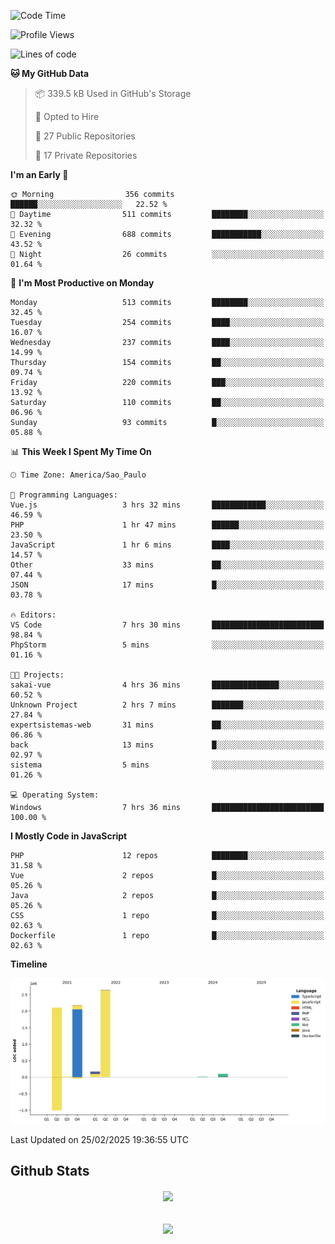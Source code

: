  
<!--START_SECTION:waka-->
![Code Time](http://img.shields.io/badge/Code%20Time-1%2C810%20hrs%2037%20mins-blue)

![Profile Views](http://img.shields.io/badge/Profile%20Views-0-blue)

![Lines of code](https://img.shields.io/badge/From%20Hello%20World%20I%27ve%20Written-7.2%20million%20lines%20of%20code-blue)

**🐱 My GitHub Data** 

> 📦 339.5 kB Used in GitHub's Storage 
 > 
> 💼 Opted to Hire
 > 
> 📜 27 Public Repositories 
 > 
> 🔑 17 Private Repositories 
 > 
**I'm an Early 🐤** 

```text
🌞 Morning                356 commits         ██████░░░░░░░░░░░░░░░░░░░   22.52 % 
🌆 Daytime                511 commits         ████████░░░░░░░░░░░░░░░░░   32.32 % 
🌃 Evening                688 commits         ███████████░░░░░░░░░░░░░░   43.52 % 
🌙 Night                  26 commits          ░░░░░░░░░░░░░░░░░░░░░░░░░   01.64 % 
```
📅 **I'm Most Productive on Monday** 

```text
Monday                   513 commits         ████████░░░░░░░░░░░░░░░░░   32.45 % 
Tuesday                  254 commits         ████░░░░░░░░░░░░░░░░░░░░░   16.07 % 
Wednesday                237 commits         ████░░░░░░░░░░░░░░░░░░░░░   14.99 % 
Thursday                 154 commits         ██░░░░░░░░░░░░░░░░░░░░░░░   09.74 % 
Friday                   220 commits         ███░░░░░░░░░░░░░░░░░░░░░░   13.92 % 
Saturday                 110 commits         ██░░░░░░░░░░░░░░░░░░░░░░░   06.96 % 
Sunday                   93 commits          █░░░░░░░░░░░░░░░░░░░░░░░░   05.88 % 
```


📊 **This Week I Spent My Time On** 

```text
🕑︎ Time Zone: America/Sao_Paulo

💬 Programming Languages: 
Vue.js                   3 hrs 32 mins       ████████████░░░░░░░░░░░░░   46.59 % 
PHP                      1 hr 47 mins        ██████░░░░░░░░░░░░░░░░░░░   23.50 % 
JavaScript               1 hr 6 mins         ████░░░░░░░░░░░░░░░░░░░░░   14.57 % 
Other                    33 mins             ██░░░░░░░░░░░░░░░░░░░░░░░   07.44 % 
JSON                     17 mins             █░░░░░░░░░░░░░░░░░░░░░░░░   03.78 % 

🔥 Editors: 
VS Code                  7 hrs 30 mins       █████████████████████████   98.84 % 
PhpStorm                 5 mins              ░░░░░░░░░░░░░░░░░░░░░░░░░   01.16 % 

🐱‍💻 Projects: 
sakai-vue                4 hrs 36 mins       ███████████████░░░░░░░░░░   60.52 % 
Unknown Project          2 hrs 7 mins        ███████░░░░░░░░░░░░░░░░░░   27.84 % 
expertsistemas-web       31 mins             ██░░░░░░░░░░░░░░░░░░░░░░░   06.86 % 
back                     13 mins             █░░░░░░░░░░░░░░░░░░░░░░░░   02.97 % 
sistema                  5 mins              ░░░░░░░░░░░░░░░░░░░░░░░░░   01.26 % 

💻 Operating System: 
Windows                  7 hrs 36 mins       █████████████████████████   100.00 % 
```

**I Mostly Code in JavaScript** 

```text
PHP                      12 repos            ████████░░░░░░░░░░░░░░░░░   31.58 % 
Vue                      2 repos             █░░░░░░░░░░░░░░░░░░░░░░░░   05.26 % 
Java                     2 repos             █░░░░░░░░░░░░░░░░░░░░░░░░   05.26 % 
CSS                      1 repo              █░░░░░░░░░░░░░░░░░░░░░░░░   02.63 % 
Dockerfile               1 repo              █░░░░░░░░░░░░░░░░░░░░░░░░   02.63 % 
```



**Timeline**

![Lines of Code chart](https://raw.githubusercontent.com/MaueDev/MaueDev/main/assets/bar_graph.png)


 Last Updated on 25/02/2025 19:36:55 UTC
<!--END_SECTION:waka-->

## Github Stats  
<div align="center"><img src="https://github-readme-stats.vercel.app/api/top-langs/?username=MaueDev&hide_border=true&layout=compact" align="center" /></div>  

<br/>  

<br/>  

<div align="center">
<img src="https://komarev.com/ghpvc/?username=MaueDev&&style=flat-square" align="center" />
</div>  
  
